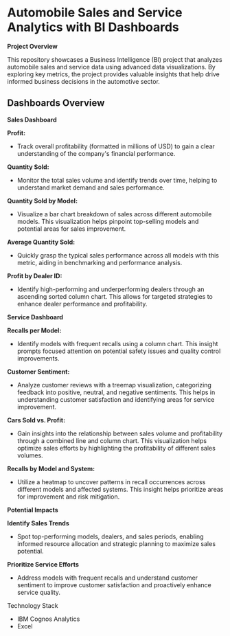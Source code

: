 # Automobile Sales and Service Analytics with BI Dashboards
**Project Overview**

This repository showcases a Business Intelligence (BI) project that analyzes automobile sales and service data using advanced data visualizations. By exploring key metrics, the project provides valuable insights that help drive informed business decisions in the automotive sector.

## Dashboards Overview

**Sales Dashboard**

**Profit:**
- Track overall profitability (formatted in millions of USD) to gain a clear understanding of the company's financial performance.
 
**Quantity Sold:**
- Monitor the total sales volume and identify trends over time, helping to understand market demand and sales performance.

**Quantity Sold by Model:**
- Visualize a bar chart breakdown of sales across different automobile models. This visualization helps pinpoint top-selling models and potential areas for sales improvement.

**Average Quantity Sold:**
- Quickly grasp the typical sales performance across all models with this metric, aiding in benchmarking and performance analysis.
  
**Profit by Dealer ID:**
- Identify high-performing and underperforming dealers through an ascending sorted column chart. This allows for targeted strategies to enhance dealer performance and profitability.

**Service Dashboard**

**Recalls per Model:**
- Identify models with frequent recalls using a column chart. This insight prompts focused attention on potential safety issues and quality control improvements.

**Customer Sentiment:**
- Analyze customer reviews with a treemap visualization, categorizing feedback into positive, neutral, and negative sentiments. This helps in understanding customer satisfaction and identifying areas for service improvement.

**Cars Sold vs. Profit:**
- Gain insights into the relationship between sales volume and profitability through a combined line and column chart. This visualization helps optimize sales efforts by highlighting the profitability of different sales volumes.

**Recalls by Model and System:**
- Utilize a heatmap to uncover patterns in recall occurrences across different models and affected systems. This insight helps prioritize areas for improvement and risk mitigation.

**Potential Impacts**

**Identify Sales Trends**
- Spot top-performing models, dealers, and sales periods, enabling informed resource allocation and strategic planning to maximize sales potential.

**Prioritize Service Efforts**
- Address models with frequent recalls and understand customer sentiment to improve customer satisfaction and proactively enhance service quality.

Technology Stack
- IBM Cognos Analytics
- Excel
